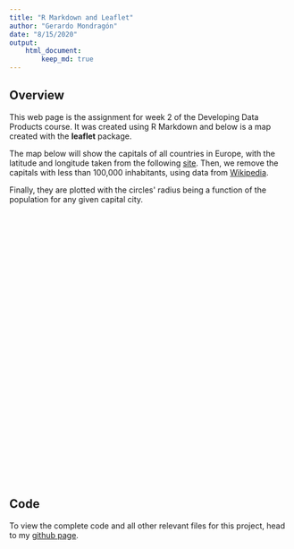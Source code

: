 ```yaml
---
title: "R Markdown and Leaflet"
author: "Gerardo Mondragón"
date: "8/15/2020"
output: 
    html_document:
        keep_md: true
---
```




## Overview

This web page is the assignment for week 2 of the Developing Data Products course. It was created using R Markdown and below is a map created with the **leaflet** package.

The map below will show the capitals of all countries in Europe, with the latitude and longitude taken from the following [site](http://techslides.com/list-of-countries-and-capitals). Then, we remove the capitals with less than 100,000 inhabitants, using data from [Wikipedia](https://en.wikipedia.org/wiki/List_of_national_capitals_by_population). 

Finally, they are plotted with the circles' radius being a function of the population for any given capital city. 





<!--html_preserve--><div id="htmlwidget-22a1cfe7aeac05934a7d" style="width:672px;height:480px;" class="leaflet html-widget"></div>
<script type="application/json" data-for="htmlwidget-22a1cfe7aeac05934a7d">{"x":{"options":{"crs":{"crsClass":"L.CRS.EPSG3857","code":null,"proj4def":null,"projectedBounds":null,"options":{}}},"calls":[{"method":"addTiles","args":["//{s}.tile.openstreetmap.org/{z}/{x}/{y}.png",null,null,{"minZoom":0,"maxZoom":18,"tileSize":256,"subdomains":"abc","errorTileUrl":"","tms":false,"noWrap":false,"zoomOffset":0,"zoomReverse":false,"opacity":1,"zIndex":1,"detectRetina":false,"attribution":"&copy; <a href=\"http://openstreetmap.org\">OpenStreetMap<\/a> contributors, <a href=\"http://creativecommons.org/licenses/by-sa/2.0/\">CC-BY-SA<\/a>"}]},{"method":"addCircles","args":[[52.35,39.93333333,37.98333333,40.38333333,44.83333333,52.51666667,46.91666667,48.15,50.83333333,44.43333333,47.5,47,55.66666667,53.31666667,60.16666667,50.43333333,38.71666667,46.05,51.5,49.6,40.4,53.9,55.75,35.16666667,35.183333,59.91666667,48.86666667,42.43333333,50.08333333,42.66666667,64.15,56.95,41.9,43.86666667,42,42.68333333,59.33333333,59.43333333,41.68333333,41.31666667,48.2,54.68333333,52.25,40.16666667,45.8],[4.916667,32.866667,23.733333,49.866667,20.5,13.4,7.466667,17.116667,4.333333,26.1,19.083333,28.85,12.583333,-6.233333,24.933333,30.516667,-9.133333,14.516667,-0.083333,6.116667,-3.683333,27.566667,37.6,33.366667,33.366667,10.75,2.333333,19.266667,14.466667,21.166667,-21.95,24.1,12.483333,18.416667,21.433333,23.316667,18.05,24.716667,44.833333,19.816667,16.366667,25.316667,21,44.5,16],[92518.3765529854,233345.794905329,81489.017664959,148465.484204242,107451.803149133,193601.342970549,34875.6361949141,65131.1753310195,38584.0640679543,139364.773167397,131492.96559132,89151.5563520907,89113.859752566,108313.387907497,79723.9612663596,168736.480939956,75143.662407418,52928.2533246658,298464.084941555,34527.3804392977,179820.104548963,130463.05990586,353644.850096817,51961.5242270663,51961.5242270663,80355.5225233462,149711.255421895,37663.5101922272,111429.9780131,44521.2308904415,33911.6499156263,84440.2747508557,169502.330367461,62859.6054712404,72180.3297304743,113004.424692133,98089.448973883,66348.0218243167,102224.899119539,87386.1545097391,132275.205537546,74613.8727047457,130817.582916059,103946.476611764,89677.1988857814],null,null,{"interactive":true,"className":"","stroke":true,"color":"#03F","weight":2,"opacity":0.5,"fill":true,"fillColor":"#03F","fillOpacity":0.2},["Amsterdam , Netherlands <br> 855965","Ankara , Turkey <br> 5445026","Athens , Greece <br> 664046","Baku , Azerbaijan <br> 2204200","Belgrade , Serbia <br> 1154589","Berlin , Germany <br> 3748148","Bern , Switzerland <br> 121631","Bratislava , Slovakia <br> 424207","Brussels , Belgium <br> 148873","Bucharest , Romania <br> 1942254","Budapest , Hungary <br> 1729040","Chisinau , Moldova <br> 794800","Copenhagen , Denmark <br> 794128","Dublin , Ireland <br> 1173179","Helsinki , Finland <br> 635591","Kyiv , Ukraine <br> 2847200","Lisbon , Portugal <br> 564657","Ljubljana , Slovenia <br> 280140","London , United Kingdom <br> 8908081","Luxembourg , Luxembourg <br> 119214","Madrid , Spain <br> 3233527","Minsk , Belarus <br> 1702061","Moscow , Russia <br> 12506468","Nicosia , Cyprus <br> 270000","Nicosia , Cyprus <br> 270000","Oslo , Norway <br> 645701","Paris , France <br> 2241346","Podgorica , Montenegro <br> 141854","Prague , Czech Republic <br> 1241664","Pristina , Kosovo <br> 198214","Reykjavik , Iceland <br> 115000","Riga , Latvia <br> 713016","Rome , Italy <br> 2873104","Sarajevo , Bosnia and Herzegovina <br> 395133","Skopje , Macedonia <br> 521000","Sofia , Bulgaria <br> 1277000","Stockholm , Sweden <br> 962154","Tallinn , Estonia <br> 440206","Tbilisi , Georgia <br> 1044993","Tirana , Albania <br> 763634","Vienna , Austria <br> 1749673","Vilnius , Lithuania <br> 556723","Warsaw , Poland <br> 1711324","Yerevan , Armenia <br> 1080487","Zagreb , Croatia <br> 804200"],null,null,{"interactive":false,"permanent":false,"direction":"auto","opacity":1,"offset":[0,0],"textsize":"10px","textOnly":false,"className":"","sticky":true},null,null]}],"limits":{"lat":[35.16666667,64.15],"lng":[-21.95,49.866667]}},"evals":[],"jsHooks":[]}</script><!--/html_preserve-->

## Code

To view the complete code and all other relevant files for this project, head to my [github page](https://github.com/JerryMN/CourseraDataScience/tree/master/9.%20Data%20Products).
